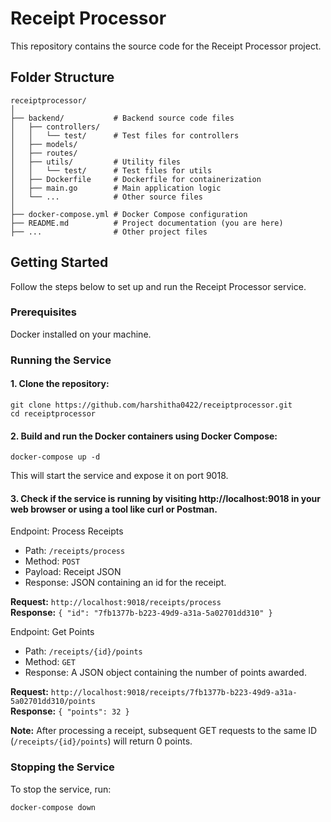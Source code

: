 # Receipt Processor

This repository contains the source code for the Receipt Processor project.

## Folder Structure

```plaintext
receiptprocessor/
│
├── backend/           # Backend source code files
│   ├── controllers/
│   │   └── test/      # Test files for controllers
│   ├── models/
│   ├── routes/
│   ├── utils/         # Utility files
│   │   └── test/      # Test files for utils
│   ├── Dockerfile     # Dockerfile for containerization
│   ├── main.go        # Main application logic
│   └── ...            # Other source files
│
├── docker-compose.yml # Docker Compose configuration
├── README.md          # Project documentation (you are here)
├── ...                # Other project files
```

## Getting Started
Follow the steps below to set up and run the Receipt Processor service.

### Prerequisites
Docker installed on your machine.

### Running the Service
#### 1. Clone the repository:
```plaintext
git clone https://github.com/harshitha0422/receiptprocessor.git
cd receiptprocessor
```

#### 2. Build and run the Docker containers using Docker Compose:
```plaintext
docker-compose up -d
```
This will start the service and expose it on port 9018.

#### 3. Check if the service is running by visiting http://localhost:9018 in your web browser or using a tool like curl or Postman.

Endpoint: Process Receipts

* Path: `/receipts/process`
* Method: `POST`
* Payload: Receipt JSON
* Response: JSON containing an id for the receipt.

**Request:** `http://localhost:9018/receipts/process`  
**Response:** `{ "id": "7fb1377b-b223-49d9-a31a-5a02701dd310" }`

Endpoint: Get Points

* Path: `/receipts/{id}/points`
* Method: `GET`
* Response: A JSON object containing the number of points awarded.
  
**Request:** `http://localhost:9018/receipts/7fb1377b-b223-49d9-a31a-5a02701dd310/points`  
**Response:** `{ "points": 32 }`

**Note:** After processing a receipt, subsequent GET requests to the same ID (`/receipts/{id}/points`) will return 0 points.


### Stopping the Service
To stop the service, run:
```plaintext
docker-compose down
```
